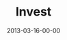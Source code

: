 ---
layout: message
category: message
series: "ROI"
title: "Invest"
date: 2013-03-16-00-00
message_id: 772
audio: "http://s3.amazonaws.com/crossroads-media/messages/audio/roi_02.mp3"
audio-duration: "44:20"
program: "http://s3.amazonaws.com/crossroads-media/documents/03_16-17_13Program_LO.pdf"
description: "Chuck Mingo talks about investing."
video: "http://s3.amazonaws.com/crossroads-media/messages/video/roi_02.mp4"
video-duration: "44:25"
yt-embed-url: "//www.youtube.com/embed/RVnfuWj5P7U"
video-image: "http://s3.amazonaws.com/crossroads-media/images/roi_02_still.jpg"
tag: 
 - mingo
 - investment
 - money
 - capital
 - program
 - investing
explicit: false
---